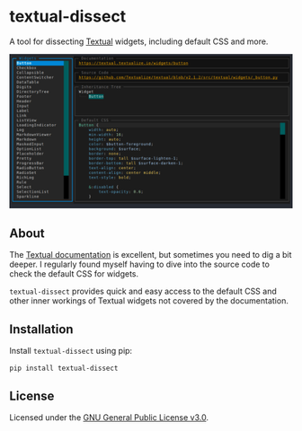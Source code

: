 # textual-dissect

A tool for dissecting [Textual](https://github.com/textualize/textual/) widgets,
including default CSS and more.

![screenshot](assets/screenshot.png)

## About

The [Textual documentation](https://textual.textualize.io/) is excellent, but
sometimes you need to dig a bit deeper. I regularly found myself having to dive
into the source code to check the default CSS for widgets.

`textual-dissect` provides quick and easy access to the default CSS and other
inner workings of Textual widgets not covered by the documentation.

## Installation

Install `textual-dissect` using pip:

```
pip install textual-dissect
```

## License

Licensed under the [GNU General Public License v3.0](LICENSE).
